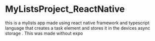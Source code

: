 # MyListsProject_ReactNative
this is a mylists app made using react native framework and typescript language that creates a task element and stores it in the devices async storage . This was made without expo

